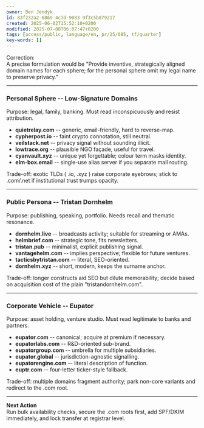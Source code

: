 ```yaml
---
owner: Ben Jendyk
id: 83f232a2-6869-4c7d-9083-9f3c5b879217
created: 2025-06-02T15:52:10+0200
modified: 2025-07-08T06:07:47+0200
tags: [access/public, language/en, pr/25/085, tf/quarter]
key-words: []
---
```


Correction:  
A precise formulation would be "Provide inventive, strategically aligned domain names for each sphere; for the personal sphere omit my legal name to preserve privacy."

* * *

### Personal Sphere -- Low-Signature Domains

Purpose: legal, family, banking. Must read inconspicuously and resist attribution.

- **quietrelay.com** -- generic, email-friendly, hard to reverse-map.
- **cypherpost.io** -- faint crypto connotation, still neutral.
- **veilstack.net** -- privacy signal without sounding illicit.
- **lowtrace.org** -- plausible NGO façade, useful for travel.
- **cyanvault.xyz** -- unique yet forgettable; colour term masks identity.
- **elm-box.email** -- single-use alias server if you separate mail routing.

Trade-off: exotic TLDs ( .io, .xyz ) raise corporate eyebrows; stick to .com/.net if institutional trust trumps opacity.

* * *

### Public Persona -- Tristan Dornhelm

Purpose: publishing, speaking, portfolio. Needs recall and thematic resonance.

- **dornhelm.live** -- broadcasts activity; suitable for streaming or AMAs.
- **helmbrief.com** -- strategic tone, fits newsletters.
- **tristan.pub** -- minimalist, explicit publishing signal.
- **vantagehelm.com** -- implies perspective; flexible for future ventures.
- **tacticsbytristan.com** -- literal, SEO-oriented.
- **dornhelm.xyz** -- short, modern, keeps the surname anchor.

Trade-off: longer constructs aid SEO but dilute memorability; decide based on acquisition cost of the plain "tristandornhelm.com".

* * *

### Corporate Vehicle -- Eupator

Purpose: asset holding, venture studio. Must read legitimate to banks and partners.

- **eupator.com** -- canonical; acquire at premium if necessary.
- **eupatorlabs.com** -- R&D-oriented sub-brand.
- **eupatorgroup.com** -- umbrella for multiple subsidiaries.
- **eupator.global** -- jurisdiction-agnostic signalling.
- **eupatorengine.com** -- literal description of function.
- **euptr.com** -- four-letter ticker-style fallback.

Trade-off: multiple domains fragment authority; park non-core variants and redirect to the .com root.

* * *

**Next Action**  
Run bulk availability checks, secure the .com roots first, add SPF/DKIM immediately, and lock transfer at registrar level.